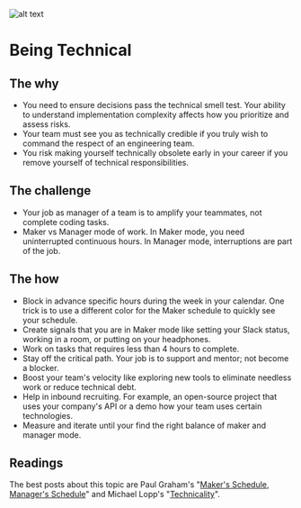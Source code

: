 ![alt text](https://increscotech.com/_next/static/images/logo-dark-692f2e4b1db92d8749d96ba04bcfb42d.svg)

# Being Technical

## The why

- You need to ensure decisions pass the technical smell test. Your ability to understand implementation complexity affects how you prioritize and assess risks.
- Your team must see you as technically credible if you truly wish to command the respect of an engineering team.
- You risk making yourself technically obsolete early in your career if you remove yourself of technical responsibilities.

## The challenge

- Your job as manager of a team is to amplify your teammates, not complete coding tasks.
- Maker vs Manager mode of work. In Maker mode, you need uninterrupted continuous hours. In Manager mode, interruptions are part of the job.

## The how

- Block in advance specific hours during the week in your calendar. One trick is to use a different color for the Maker schedule to quickly see your schedule.
- Create signals that you are in Maker mode like setting your Slack status, working in a room, or putting on your headphones.
- Work on tasks that requires less than 4 hours to complete.
- Stay off the critical path. Your job is to support and mentor; not become a blocker.
- Boost your team's velocity like exploring new tools to eliminate needless work or reduce technical debt.
- Help in inbound recruiting. For example, an open-source project that uses your company's API or a demo how your team uses certain technologies.
- Measure and iterate until your find the right balance of maker and manager mode.

## Readings

The best posts about this topic are Paul Graham's "[Maker's Schedule, Manager's Schedule](http://www.paulgraham.com/makersschedule.html)" and Michael Lopp's "[Technicality](https://randsinrepose.com/archives/technicality/)".

